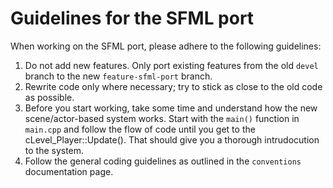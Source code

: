 Guidelines for the SFML port
============================

When working on the SFML port, please adhere to the following
guidelines:

1. Do not add new features. Only port existing features from the old
   `devel` branch to the new `feature-sfml-port` branch.
2. Rewrite code only where necessary; try to stick as close to the old
   code as possible.
3. Before you start working, take some time and understand how the new
   scene/actor-based system works. Start with the `main()` function in
   `main.cpp` and follow the  flow of code until you get to the
   cLevel_Player::Update(). That should give you a thorough
   intrudocution to the system.
4. Follow the general coding guidelines as outlined in the
   `conventions` documentation page.
